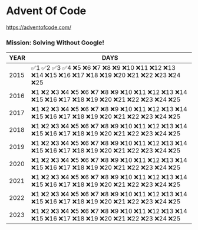 # Advent Of Code
https://adventofcode.com/

### Mission: Solving Without Google!
| YEAR | DAYS     |
|------|----------|
| 2015 | ✅1 ✅2 ✅3 ✅4 ❌5 ❌6 ❌7 ❌8 ❌9 ❌10 ❌11 ❌12 ❌13 ❌14 ❌15 ❌16 ❌17 ❌18 ❌19 ❌20 ❌21 ❌22 ❌23 ❌24 ❌25 |
| 2016 | ❌1 ❌2 ❌3 ❌4 ❌5 ❌6 ❌7 ❌8 ❌9 ❌10 ❌11 ❌12 ❌13 ❌14 ❌15 ❌16 ❌17 ❌18 ❌19 ❌20 ❌21 ❌22 ❌23 ❌24 ❌25 |
| 2017 | ❌1 ❌2 ❌3 ❌4 ❌5 ❌6 ❌7 ❌8 ❌9 ❌10 ❌11 ❌12 ❌13 ❌14 ❌15 ❌16 ❌17 ❌18 ❌19 ❌20 ❌21 ❌22 ❌23 ❌24 ❌25 |
| 2018 | ❌1 ❌2 ❌3 ❌4 ❌5 ❌6 ❌7 ❌8 ❌9 ❌10 ❌11 ❌12 ❌13 ❌14 ❌15 ❌16 ❌17 ❌18 ❌19 ❌20 ❌21 ❌22 ❌23 ❌24 ❌25 |
| 2019 | ❌1 ❌2 ❌3 ❌4 ❌5 ❌6 ❌7 ❌8 ❌9 ❌10 ❌11 ❌12 ❌13 ❌14 ❌15 ❌16 ❌17 ❌18 ❌19 ❌20 ❌21 ❌22 ❌23 ❌24 ❌25 |
| 2020 | ❌1 ❌2 ❌3 ❌4 ❌5 ❌6 ❌7 ❌8 ❌9 ❌10 ❌11 ❌12 ❌13 ❌14 ❌15 ❌16 ❌17 ❌18 ❌19 ❌20 ❌21 ❌22 ❌23 ❌24 ❌25 |
| 2021 | ❌1 ❌2 ❌3 ❌4 ❌5 ❌6 ❌7 ❌8 ❌9 ❌10 ❌11 ❌12 ❌13 ❌14 ❌15 ❌16 ❌17 ❌18 ❌19 ❌20 ❌21 ❌22 ❌23 ❌24 ❌25 |
| 2022 | ❌1 ❌2 ❌3 ❌4 ❌5 ❌6 ❌7 ❌8 ❌9 ❌10 ❌11 ❌12 ❌13 ❌14 ❌15 ❌16 ❌17 ❌18 ❌19 ❌20 ❌21 ❌22 ❌23 ❌24 ❌25 |
| 2023 | ❌1 ❌2 ❌3 ❌4 ❌5 ❌6 ❌7 ❌8 ❌9 ❌10 ❌11 ❌12 ❌13 ❌14 ❌15 ❌16 ❌17 ❌18 ❌19 ❌20 ❌21 ❌22 ❌23 ❌24 ❌25 |